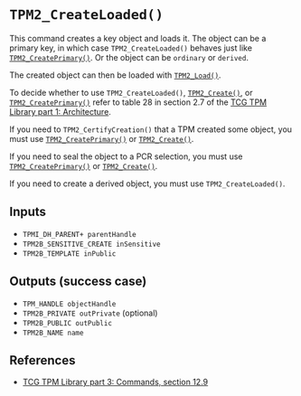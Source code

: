 # `TPM2_CreateLoaded()`

This command creates a key object and loads it.  The object can be a
primary key, in which case `TPM2_CreateLoaded()` behaves just like
[`TPM2_CreatePrimary()`](TPM2_CreatePrimary.md).  Or the object can be
`ordinary` or `derived`.

The created object can then be loaded with [`TPM2_Load()`](TPM2_Load.md).

To decide whether to use `TPM2_CreateLoaded()`,
[`TPM2_Create()`](TPM2_Create.md), or
[`TPM2_CreatePrimary()`](TPM2_CreatePrimary.md) refer to table 28 in
section 2.7 of the [TCG TPM Library part 1:
Architecture](https://trustedcomputinggroup.org/wp-content/uploads/TCG_TPM2_r1p59_Part1_Architecture_pub.pdf).

If you need to `TPM2_CertifyCreation()` that a TPM created some object,
you must use [`TPM2_CreatePrimary()`](TPM2_CreatePrimary.md) or
[`TPM2_Create()`](TPM2_Create.md).

If you need to seal the object to a PCR selection, you must use
[`TPM2_CreatePrimary()`](TPM2_CreatePrimary.md) or
[`TPM2_Create()`](TPM2_Create.md).

If you need to create a derived object, you must use
`TPM2_CreateLoaded()`.

## Inputs

 - `TPMI_DH_PARENT+ parentHandle`
 - `TPM2B_SENSITIVE_CREATE inSensitive`
 - `TPM2B_TEMPLATE inPublic`

## Outputs (success case)

 - `TPM_HANDLE objectHandle`
 - `TPM2B_PRIVATE outPrivate` (optional)
 - `TPM2B_PUBLIC outPublic`
 - `TPM2B_NAME name`

## References

 - [TCG TPM Library part 3: Commands, section 12.9](https://trustedcomputinggroup.org/wp-content/uploads/TCG_TPM2_r1p59_Part3_Commands_pub.pdf)

